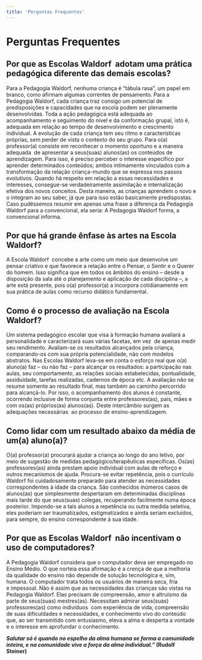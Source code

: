 ```yaml
---
title: 'Perguntas Frequentes'
---
```


# Perguntas Frequentes

## Por que as Escolas Waldorf  adotam uma prática pedagógica diferente das demais escolas?
Para a Pedagogia Waldorf, nenhuma criança é “tábula rasa”, um papel em branco, como afirmam algumas correntes de pensamento. Para a Pedagogia Waldorf, cada criança traz consigo um potencial de  predisposições e capacidades que na escola podem ser plenamente desenvolvidas. Toda a ação pedagógica está adequada ao acompanhamento e seguimento do nível e da conformação grupal, isto é, adequada em relação ao tempo de desenvolvimento e crescimento individual. A evolução de cada criança tem seu ritmo e características próprias, sem perder de vista o contexto do seu grupo. Para o(a) professor(a) consiste em reconhecer o momento oportuno e a maneira adequada  de apresentar a seus(suas) alunos(as) os conteúdos de aprendizagem. Para isso, é preciso perceber o interesse específico por aprender determinados conteúdos; ambos intimamente vinculados com a transformação da relação criança-mundo que se expressa nos passos evolutivos. Quando há respeito em relação a essas necessidades e interesses, consegue-se verdadeiramente assimilação e internalização efetiva dos novos conceitos. Desta maneira, as crianças aprendem o novo e o integram ao seu saber, já que para isso estão basicamente predispostas. Caso pudéssemos resumir em apenas uma frase a diferença da Pedagogia Waldorf para a convencional, ela seria: A Pedagogia Waldorf forma, a convencional informa.

## Por que há grande ênfase às artes na Escola Waldorf?
A Escola Waldorf  concebe a arte como um meio que desenvolve um pensar criativo e que favorece a relação entre o Pensar, o Sentir e o Querer do homem. Isso significa que em todos os âmbitos do ensino – desde a disposição da sala até o planejamento e aplicação de cada disciplina –, a arte está presente, pois o(a) professor(a) a incorpora cotidianamente em sua prática de aulas como recurso didático fundamental.

## Como é o processo de avaliação na Escola Waldorf?
Um sistema pedagógico escolar que visa à formação humana avaliará a personalidade e caracterizará suas várias facetas, em vez  de apenas medir seu rendimento. Avaliam-se os resultados alcançados pela criança, comparando-os com sua própria potencialidade, não com modelos abstratos. Nas Escolas Waldorf leva-se em conta o esforço real que o(a) aluno(a) faz – ou não faz – para alcançar os resultados: a participação nas aulas, seu comportamento, as relações sociais estabelecidas, pontualidade, assiduidade, tarefas realizadas, cadernos de época etc. A avaliação não se resume somente ao resultado final, mas também ao caminho percorrido para alcançá-lo. Por isso, o acompanhamento dos alunos é constante, ocorrendo inclusive de forma conjunta entre professores(as), pais, mães e com os(as) próprios(as) alunos(as). Deste intercâmbio surgem as adequações necessárias  ao processo de ensino-aprendizagem.

## Como lidar com um resultado abaixo da média de um(a) aluno(a)?
O(a) professor(a) procurará ajudar a criança ao longo do ano letivo, por meio de sugestão de medidas pedagógico/terapêuticas específicas. Os(as) professores(as) ainda prestam apoio individual com aulas de reforço e outros mecanismos de ajuda. Procura-se evitar repetência, pois o currículo Waldorf foi cuidadosamente preparado para atender as necessidades  correspondentes à idade da criança. São conhecidos inúmeros casos de alunos(as) que simplesmente despertaram em determinadas disciplinas mais tarde do que seus(suas) colegas, recuperando facilmente numa época posterior. Impondo-se a tais alunos a repetência ou outra medida seletiva, eles poderiam ser traumatizados, estigmatizados e ainda seriam excluídos, para sempre, do ensino correspondente à sua idade.

## Por que as Escolas Waldorf  não incentivam o uso de computadores?
A Pedagogia Waldorf considera que o computador deva ser empregado no Ensino Médio. O que norteia essa afirmação é a crença de que a melhoria da qualidade do ensino não depende de solução tecnológica e, sim, humana. O computador trata todos os usuários de maneira seca, fria e impessoal. Não é assim que as necessidades das crianças são vistas na Pedagogia Waldorf. Elas precisam de compreensão, amor e altruísmo da parte de seus(suas) mestres(as). Necessitam admirar seus(suas) professores(as) como indivíduos  com experiência de vida, compreensão de suas dificuldades e necessidades, e conhecimento vivo do conteúdo que, ao ser transmitido com entusiasmo, eleva a alma e desperta a vontade e o interesse em aprofundar o conhecimento.

**_Salutar só é quando no espelho da alma humana
se forma a comunidade inteira,
e na comunidade vive a força da alma individual.”_
(Rudolf Steiner)**